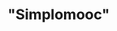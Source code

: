 <!--
![](src/logo.png)
<p align="center">
   <a href="https://github.com/WesGtoX/simplomooc">
     <img src="**IMG**.png" alt="Simplomooc" title="Simplomooc" width="500">
   </a>
</p>

-----------------
-->
# "Simplomooc"
<!--
//descricao do "Projeto"
//example: "Application based on Mercado Livre".

//modelo feito nos cursos DevPleno
//example: "Made in the Hands-on ReactJS course by [Tulio Faria](https://github.com/tuliofaria)"

Building using (Linguagem, Framework, Biblioteca).

Author: [Wesley Mendes](https://github.com/WesGtoX)

## What is the (Linguagem, Framework, Biblioteca)? ##

//descricao (Linguagem, Framework, Biblioteca)
//example: "ReactJS is an open-source JavaScript library which is used for building user interfaces specifically for single page applications".

Created and designed by []().

## References ##

//Caso exista

### License ###

[MIT](LICENSE)
-->